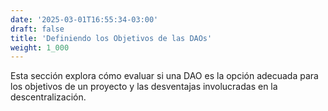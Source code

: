 ```yaml
---
date: '2025-03-01T16:55:34-03:00'
draft: false
title: 'Definiendo los Objetivos de las DAOs'
weight: 1_000
---
```


Esta sección explora cómo evaluar si una DAO es la opción adecuada para los objetivos de un proyecto y las desventajas involucradas en la descentralización.
